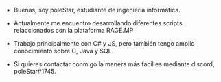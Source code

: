 - Buenas, soy poleStar, estudiante de ingeniería informática.

- Actualmente me encuentro desarrollando diferentes scripts relaccionados con la plataforma RAGE.MP
- Trabajo principalmente con C# y JS, pero también tengo amplio conocimiento sobre C, Java y SQL.

- Si quieres contactar conmigo la manera más facil es mediante discord, poleStar#1745.
